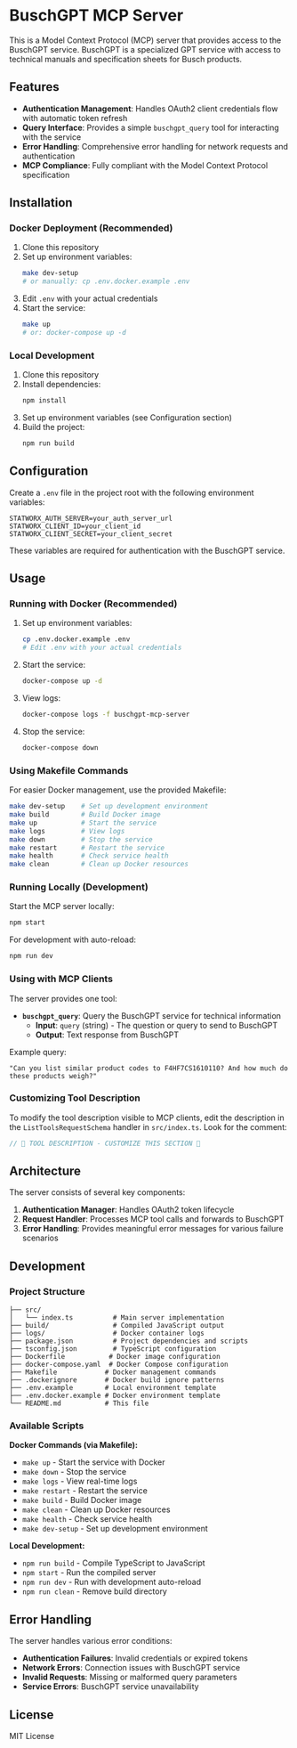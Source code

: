 # BuschGPT MCP Server

This is a Model Context Protocol (MCP) server that provides access to the BuschGPT service. BuschGPT is a specialized GPT service with access to technical manuals and specification sheets for Busch products.

## Features

- **Authentication Management**: Handles OAuth2 client credentials flow with automatic token refresh
- **Query Interface**: Provides a simple `buschgpt_query` tool for interacting with the service
- **Error Handling**: Comprehensive error handling for network requests and authentication
- **MCP Compliance**: Fully compliant with the Model Context Protocol specification

## Installation

### Docker Deployment (Recommended)

1. Clone this repository
2. Set up environment variables:
   ```bash
   make dev-setup
   # or manually: cp .env.docker.example .env
   ```
3. Edit `.env` with your actual credentials
4. Start the service:
   ```bash
   make up
   # or: docker-compose up -d
   ```

### Local Development

1. Clone this repository
2. Install dependencies:
   ```bash
   npm install
   ```
3. Set up environment variables (see Configuration section)
4. Build the project:
   ```bash
   npm run build
   ```

## Configuration

Create a `.env` file in the project root with the following environment variables:

```env
STATWORX_AUTH_SERVER=your_auth_server_url
STATWORX_CLIENT_ID=your_client_id
STATWORX_CLIENT_SECRET=your_client_secret
```

These variables are required for authentication with the BuschGPT service.

## Usage

### Running with Docker (Recommended)

1. Set up environment variables:
   ```bash
   cp .env.docker.example .env
   # Edit .env with your actual credentials
   ```

2. Start the service:
   ```bash
   docker-compose up -d
   ```

3. View logs:
   ```bash
   docker-compose logs -f buschgpt-mcp-server
   ```

4. Stop the service:
   ```bash
   docker-compose down
   ```

### Using Makefile Commands

For easier Docker management, use the provided Makefile:

```bash
make dev-setup    # Set up development environment
make build        # Build Docker image
make up           # Start the service
make logs         # View logs
make down         # Stop the service
make restart      # Restart the service
make health       # Check service health
make clean        # Clean up Docker resources
```

### Running Locally (Development)

Start the MCP server locally:
```bash
npm start
```

For development with auto-reload:
```bash
npm run dev
```

### Using with MCP Clients

The server provides one tool:

- **`buschgpt_query`**: Query the BuschGPT service for technical information
  - **Input**: `query` (string) - The question or query to send to BuschGPT
  - **Output**: Text response from BuschGPT

Example query:
```
"Can you list similar product codes to F4HF7CS1610110? And how much do these products weigh?"
```

### Customizing Tool Description

To modify the tool description visible to MCP clients, edit the description in the `ListToolsRequestSchema` handler in `src/index.ts`. Look for the comment:

```typescript
// 🔧 TOOL DESCRIPTION - CUSTOMIZE THIS SECTION 🔧
```

## Architecture

The server consists of several key components:

1. **Authentication Manager**: Handles OAuth2 token lifecycle
2. **Request Handler**: Processes MCP tool calls and forwards to BuschGPT
3. **Error Handling**: Provides meaningful error messages for various failure scenarios

## Development

### Project Structure

```
├── src/
│   └── index.ts          # Main server implementation
├── build/                # Compiled JavaScript output
├── logs/                 # Docker container logs
├── package.json          # Project dependencies and scripts
├── tsconfig.json         # TypeScript configuration
├── Dockerfile           # Docker image configuration
├── docker-compose.yaml  # Docker Compose configuration
├── Makefile            # Docker management commands
├── .dockerignore       # Docker build ignore patterns
├── .env.example        # Local environment template
├── .env.docker.example # Docker environment template
└── README.md           # This file
```

### Available Scripts

**Docker Commands (via Makefile):**
- `make up` - Start the service with Docker
- `make down` - Stop the service
- `make logs` - View real-time logs
- `make restart` - Restart the service
- `make build` - Build Docker image
- `make clean` - Clean up Docker resources
- `make health` - Check service health
- `make dev-setup` - Set up development environment

**Local Development:**
- `npm run build` - Compile TypeScript to JavaScript
- `npm start` - Run the compiled server
- `npm run dev` - Run with development auto-reload
- `npm run clean` - Remove build directory

## Error Handling

The server handles various error conditions:

- **Authentication Failures**: Invalid credentials or expired tokens
- **Network Errors**: Connection issues with BuschGPT service
- **Invalid Requests**: Missing or malformed query parameters
- **Service Errors**: BuschGPT service unavailability

## License

MIT License